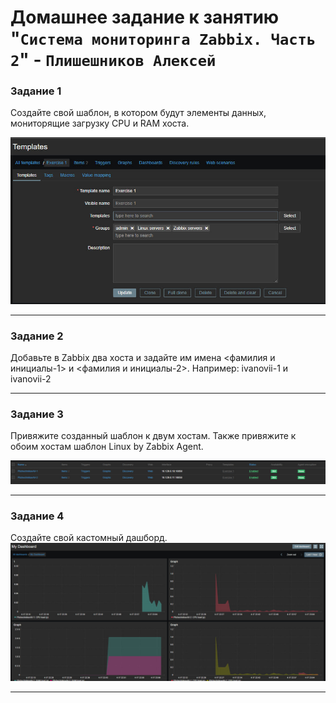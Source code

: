 # Домашнее задание к занятию "`Система мониторинга Zabbix. Часть 2`" - `Плишешников Алексей`

### Задание 1

Создайте свой шаблон, в котором будут элементы данных, мониторящие загрузку CPU и RAM хоста.

![Screen1](img/1.jpg)

---

### Задание 2

Добавьте в Zabbix два хоста и задайте им имена <фамилия и инициалы-1> и <фамилия и инициалы-2>. Например: ivanovii-1 и ivanovii-2 

---

### Задание 3

Привяжите созданный шаблон к двум хостам. Также привяжите к обоим хостам шаблон Linux by Zabbix Agent.

![Screen2](img/2.jpg)

---

### Задание 4

Создайте свой кастомный дашборд.
![Screen3](img/3.jpg)

---